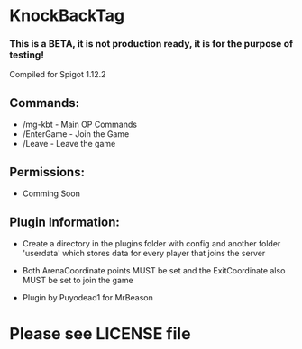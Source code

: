 # KnockBackTag

### This is a BETA, it is not production ready, it is for the purpose of testing!

Compiled for Spigot 1.12.2

## Commands:
- /mg-kbt		- Main OP Commands
- /EnterGame	- Join the Game
- /Leave		- Leave the game

## Permissions:
 - Comming Soon

## Plugin Information:
- Create a directory in the plugins folder with config and another folder 'userdata' which stores data for every player that joins the server
- Both ArenaCoordinate points MUST be set and the ExitCoordinate also MUST be set to join the game

- Plugin by Puyodead1 for MrBeason

# Please see LICENSE file
